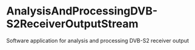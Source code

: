 # AnalysisAndProcessingDVB-S2ReceiverOutputStream
Software application for analysis and processing DVB-S2 receiver output

